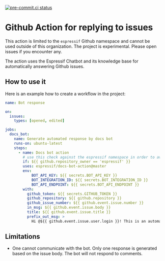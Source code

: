 [![pre-commit.ci status](https://results.pre-commit.ci/badge/github/espressif/docs-bot-action/master.svg)](https://results.pre-commit.ci/latest/github/espressif/docs-bot-action/master)


# Github Action for replying to issues

This action is limited to the `espressif` Github namespace and cannot be used outside of this organization.
The project is experimental. Please open issues if you encounter any.

The action uses the Espressif Chatbot and its knowledge base for automatically answering Github issues.

## How to use it

Here is an example how to create a workflow in the project:


```yaml
name: Bot response

on:
  issues:
    types: [opened, edited]

jobs:
  docs_bot:
    name: Generate automated response by docs bot
    runs-on: ubuntu-latest
    steps:
      - name: Docs bot action
        # use this check against the espressif namespace in order to avoid failures in forked projects
        if: ${{ github.repository_owner == 'espressif' }}
        uses: espressif/docs-bot-action@master
        env:
            BOT_API_KEY: ${{ secrets.BOT_API_KEY }}
            BOT_INTEGRATION_ID: ${{ secrets.BOT_INTEGRATION_ID }}
            BOT_API_ENDPOINT: ${{ secrets.BOT_API_ENDPOINT }}
        with:
          github_token: ${{ secrets.GITHUB_TOKEN }}
          github_repository: ${{ github.repository }}
          github_issue_number: ${{ github.event.issue.number }}
          in_msg: ${{ github.event.issue.body }}
          title: ${{ github.event.issue.title }}
          prefix_out_msg: >
            Hi @${{ github.event.issue.user.login }}! This is an automated answer.
```

## Limitations

- One cannot communicate with the bot. Only one response is generated based on the issue body. The bot will not
  respond to comments.
